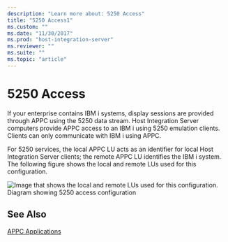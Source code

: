 ```yaml
---
description: "Learn more about: 5250 Access"
title: "5250 Access1"
ms.custom: ""
ms.date: "11/30/2017"
ms.prod: "host-integration-server"
ms.reviewer: ""
ms.suite: ""
ms.topic: "article"
---
```

# 5250 Access
If your enterprise contains IBM i systems, display sessions are provided through APPC using the 5250 data stream. Host Integration Server computers provide APPC access to an IBM i using 5250 emulation clients. Clients can only communicate with IBM i using APPC.  
  
 For 5250 services, the local APPC LU acts as an identifier for local Host Integration Server clients; the remote APPC LU identifies the IBM i system. The following figure shows the local and remote LUs used for this configuration.  
  
 ![Image that shows the local and remote LUs used for this configuration.](../core/media/pln09.gif "pln09")  
Diagram showing 5250 access configuration  
  
## See Also  
 [APPC Applications](../core/appc-applications2.md)
